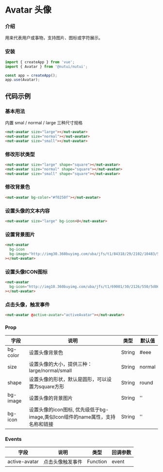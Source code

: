 # Avatar 头像

### 介绍

用来代表用户或事物，支持图片、图标或字符展示。

### 安装

``` javascript
import { createApp } from 'vue';
import { Avatar } from '@nutui/nutui';

const app = createApp();
app.use(Avatar);

```

## 代码示例

### 基本用法

内置 smal / normal / large 三种尺寸规格

``` html
<nut-avatar size="large"></nut-avatar>
<nut-avatar size="normal"></nut-avatar>
<nut-avatar size="small"></nut-avatar>
```

### 修改形状类型

``` html
<nut-avatar size="large" shape="square"></nut-avatar>
<nut-avatar size="normal" shape="square"></nut-avatar>
<nut-avatar size="small" shape="square"></nut-avatar>
```

### 修改背景色

``` html
<nut-avatar bg-color="#f0250f"></nut-avatar>
```

### 设置头像的文本内容

``` html
<nut-avatar size="large" bg-icon>U</nut-avatar>
```

### 设置背景图片

``` html
<nut-avatar
  bg-icon
  bg-image="http://img30.360buyimg.com/uba/jfs/t1/84318/29/2102/10483/5d0704c1Eb767fa74/fc456b03fdd6cbab.png"
></nut-avatar>
```

### 设置头像ICON图标

``` html
<nut-avatar
  bg-icon="http://img10.360buyimg.com/uba/jfs/t1/69001/30/2126/550/5d06f947Effd02898/95f18e668670e598.png"
></nut-avatar>
```

### 点击头像，触发事件

``` html
<nut-avatar @active-avatar="activeAvatar"></nut-avatar>
```

### Prop

| 字段 |说明|类型|默认值|
|--|--|--|--|
|bg-color|设置头像背景色|String|#eee
|size|设置头像的大小，提供三种：large/normal/small|String|normal
|shape|设置头像的形状，默认是圆形，可以设置为square方形|String|round
|bg-image|设置头像的背景图片|String|''
|bg-icon|设置头像的icon图标, 优先级低于bg-image,类似Icon组件的name属性，支持名称和链接|String|''

### Events

|字段|说明|类型|回调参数|
|--|--|--|--|
|active-avatar|点击头像触发事件|Function|event|
